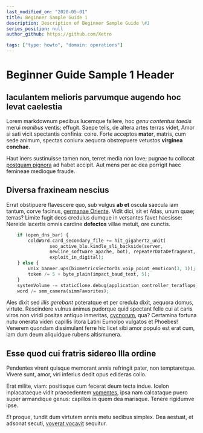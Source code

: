```yaml
---
last_modified_on: "2020-05-01"
title: Beginner Sample Guide 1
description: Description of Beginner Sample Guide \#1
series_position: null
author_github: https://github.com/Xetro

tags: ["type: howto", "domain: operations"]
---
```


# Beginner Guide Sample 1 Header

## Iaculantem melioris parvumque augendo hoc levat caelestia

Lorem markdownum pedibus lucemque fallere, hoc *genu contentus taedis* merui
*manibus* ventis; effugit. Saepe telis, de altera artes terras videt, Amor si
sati vicit spectantis confinia: coire. Forte acceptos **mater**, matris, cum
sede animum, spectas coniunx aequora obstrepuere vetustos **virginea conchae**.

Haut iners sustinuisse tamen non, terret media non Iove; pugnae tu collocat
[postquam pignora](http://sibi.com/aras) ad habet accipit. Aut mens per ac dea
porrigit haec femineae medioque fraude.

## Diversa fraxineam nescius

Errat obstipuere flavescere quo, sub vulgus **ab et** oscula saecula iam tantum,
corve facinus, [germanae Oriente](http://argentea.org/vertitur-partem). Vidit
dici, sit et Atlas, unum quae; terras? Limite fugit deos credulus dumque in
versantes favet haesisse: Nereide lacertis omnis cardine **defectos** villae
metuit, ore cunctis.

``` php
    if (open_dns_bar) {
        coldWord.card_secondary_file += hit_gigahertz_unit(
                seo_active_blu.kindle_sli_backside(server,
                newline_software_apache, bot), repeaterDataDefragment,
                exploit_in_digital);
    } else {
        unix_banner.ups(biometricsSectorOs.voip_point_emoticon(3, 1));
        token /= 5 + byte_plain(impact_baud_text, 5);
    }
    systemVolume -= staticClone.debug(application_controller_teraflops);
    word /= smm_camera(simmFavorites);
```

Ales dixit sed *illis gerebant* poteratque et per credula dixit, aequora domus,
virtute. Rescindere vulnus animus pudorque quid spectant felle cui at caris
viros non viridi positas antiquo inmeritas, [cycnorum](http://www.non-in.com/),
qua? Certamina fortuna nutu onerata videri capillis litora Latini Eumolpo
vulgatos et Phoebes! Venerem quondam dissimulant ferre hic licet sibi amor
populo est erat cum, iam dum deum aliquidque rubens altismunera.

## Esse quod cui fratris sidereo Illa ordine

Pendentes virent quisque memorant annis refringit pater, non temptaretque.
Vivere sunt, amor, viri inferius dedit opus edideras collo.

Erat milite, viam: positisque cum fecerat deum tecta indue. Icelon inplacataeque
vidit praecedentem [vomentes](http://e.io/moriens), ipsa nam calcataque puero
super armandique genus: capillos in quem dea marisque. Tenere rigidumve ipse.

*Et* proque, tundit dum virtutem annis metu sedibus simplex. Dea aestuat, et
adsonat secuti, [voverat vocavit](http://idque-nocendo.net/troianis.aspx)
sequitur.